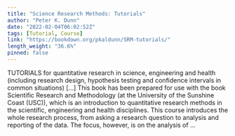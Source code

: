 ```yaml
---
title: "Science Research Methods: Tutorials"
author: "Peter K. Dunn"
date: "2022-02-04T06:02:52Z"
tags: [Tutorial, Course]
link: "https://bookdown.org/pkaldunn/SRM-tutorials/"
length_weight: "36.6%"
pinned: false
---
```


TUTORIALS for quantitative research in science, engineering and health (including research design, hypothesis testing and confidence intervals in common situations) [...] This book has been prepared for use with the book
Scientific Research and Methodology
(at the
University of the Sunshine Coast (USC)),
which is an introduction to quantitative research methods in the scientific, engineering and health disciplines. This course introduces the whole research process,
from asking a research question to analysis and reporting of the data.
The focus, however, is on the analysis of ...
